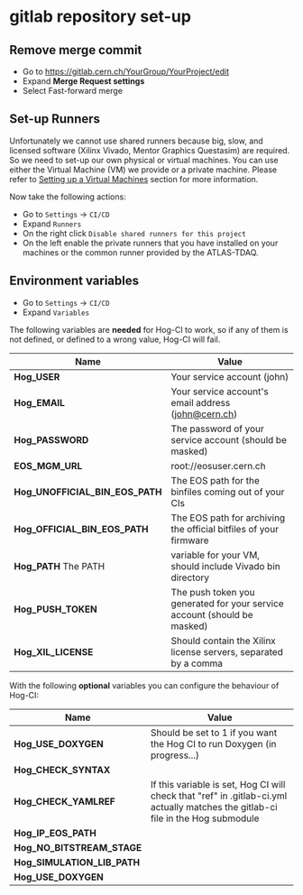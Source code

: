 # gitlab repository set-up

## Remove merge commit

- Go to https://gitlab.cern.ch/YourGroup/YourProject/edit
- Expand __Merge Request settings__ 
- Select Fast-forward merge

## Set-up Runners

Unfortunately we cannot use shared runners because big, slow, and licensed software (Xilinx Vivado, Mentor Graphics Questasim) are required.
So we need to set-up our own physical or virtual machines.
You can use either the Virtual Machine (VM) we provide or a private machine.
Please refer to [Setting up a Virtual Machines](04-Virtual-Machines.md) section for more information.

Now take the following actions:

- Go to `Settings` -> `CI/CD`
- Expand `Runners`
- On the right click `Disable shared runners for this project`
- On the left enable the private runners that you have installed on your machines or the common runner provided by the ATLAS-TDAQ.

## Environment variables

- Go to `Settings` -> `CI/CD`
- Expand `Variables`

The following variables are **needed** for Hog-CI to work, so if any of them is not defined, or defined to a wrong value, Hog-CI will fail.

| Name                            | Value  |
|-----|---|
| __Hog_USER__                    | Your service account (john)                                              |
| __Hog_EMAIL__                   | Your service account's email  address (john@cern.ch)		     |
| __Hog_PASSWORD__                | The password of your service account (should be masked)		     |
| __EOS_MGM_URL__                 | root://eosuser.cern.ch						     |
| __Hog_UNOFFICIAL_BIN_EOS_PATH__ | The EOS path for the binfiles coming out of your CIs		     |
| __Hog_OFFICIAL_BIN_EOS_PATH__   | The EOS path for archiving the official bitfiles of your firmware	     |
| __Hog_PATH__ The PATH           | variable for your VM, should include Vivado bin directory 	     |
| __Hog_PUSH_TOKEN__              | The push token you generated for your service account (should be masked) |
| __Hog_XIL_LICENSE__             | Should contain the Xilinx license servers, separated by a comma          |

With the following **optional** variables you can configure the behaviour of Hog-CI:

| Name                            | Value  |
|-----|---|
| __Hog_USE_DOXYGEN__          | Should be set to 1 if you want the Hog CI to run Doxygen (in progress...) |
| __Hog_CHECK_SYNTAX__	       | 									   |
| __Hog_CHECK_YAMLREF__	       | If this variable is set, Hog CI will check that "ref" in .gitlab-ci.yml actually matches the gitlab-ci file in the Hog submodule |
| __Hog_IP_EOS_PATH__	         |									   |
| __Hog_NO_BITSTREAM_STAGE__   |									   |
| __Hog_SIMULATION_LIB_PATH__  |									   |
| __Hog_USE_DOXYGEN__          |                                                                           |



